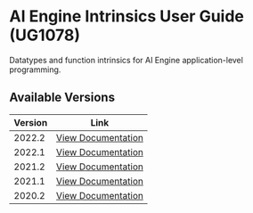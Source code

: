 # AI Engine Intrinsics User Guide (UG1078)

Datatypes and function intrinsics for AI Engine application-level programming.

## Available Versions

| Version | Link                                |
|---------|-------------------------------------|
| 2022.2  | [View Documentation](https://xilinx.github.io/aie_intrinsics/2022.2/html_doc_customer/index.html) |
| 2022.1  | [View Documentation](https://xilinx.github.io/aie_intrinsics/2022.1/html_doc_customer/index.html) |
| 2021.2  | [View Documentation](https://xilinx.github.io/aie_intrinsics/2021.2/html_doc_customer/index.html) |
| 2021.1  | [View Documentation](https://xilinx.github.io/aie_intrinsics/2021.1/ug1078_doc_helpfiles/index.html) |
| 2020.2  | [View Documentation](https://xilinx.github.io/aie_intrinsics/2020.2/html_doc_customer/index.html) |


